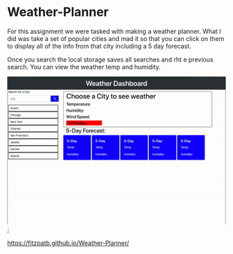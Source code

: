# Weather-Planner

For this assignment we were tasked with making a weather planner. What I did was take a set of popular cities and mad it so that you can click on them to  display all of the info from that city including a 5 day forecast.

Once you search the local storage saves all searches and rht e previous search. You can view the weather temp and humidity.

![screen-gif](./assets/images/site.gif);

 https://fitzpatb.github.io/Weather-Planner/